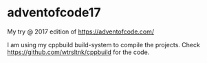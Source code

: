 # adventofcode17
My try @ 2017 edition of https://adventofcode.com/

I am using my cppbuild build-system to compile the projects. Check https://github.com/wtrsltnk/cppbuild for the code.
